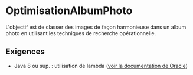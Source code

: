 # OptimisationAlbumPhoto
L'objectif est de classer des images de façon harmonieuse dans un album photo en utilisant les techniques de recherche opérationnelle.

## Exigences
 - Java 8 ou sup. : utilisation de lambda ([voir la documentation de Oracle](https://docs.oracle.com/javase/tutorial/java/javaOO/lambdaexpressions.html))
